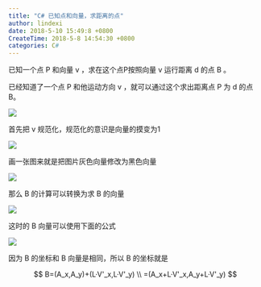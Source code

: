 ```yaml
---
title: "C# 已知点和向量，求距离的点"
author: lindexi
date: 2018-5-10 15:49:8 +0800
CreateTime: 2018-5-8 14:54:30 +0800
categories: C#
---
```


已知一个点 P 和向量 v ，求在这个点P按照向量 v 运行距离 d 的点 B 。

<!--more-->


<!-- csdn -->

已经知道了一个点 P 和他运动方向 v ，就可以通过这个求出距离点 P 为 d 的点 B。


![](http://7xqpl8.com1.z0.glb.clouddn.com/lindexi%2F2018581454142946.jpg)

首先把 v 规范化，规范化的意识是向量的摸变为1

![](http://7xqpl8.com1.z0.glb.clouddn.com/lindexi%2F20185101542383756.jpg)

画一张图来就是把图片灰色向量修改为黑色向量

![](http://7xqpl8.com1.z0.glb.clouddn.com/lindexi%2F20185101542523183.jpg)

那么 B 的计算可以转换为求 B 的向量

![](http://7xqpl8.com1.z0.glb.clouddn.com/lindexi%2F2018510154558411.jpg)

这时的 B 向量可以使用下面的公式

![](http://7xqpl8.com1.z0.glb.clouddn.com/lindexi%2F2018510154712864.jpg)

因为 B 的坐标和 B 向量是相同，所以 B 的坐标就是

$$
B=(A_x,A_y)+(L·V'_x,L·V'_y) \\
 =(A_x+L·V'_x,A_y+L·V'_y)
$$



